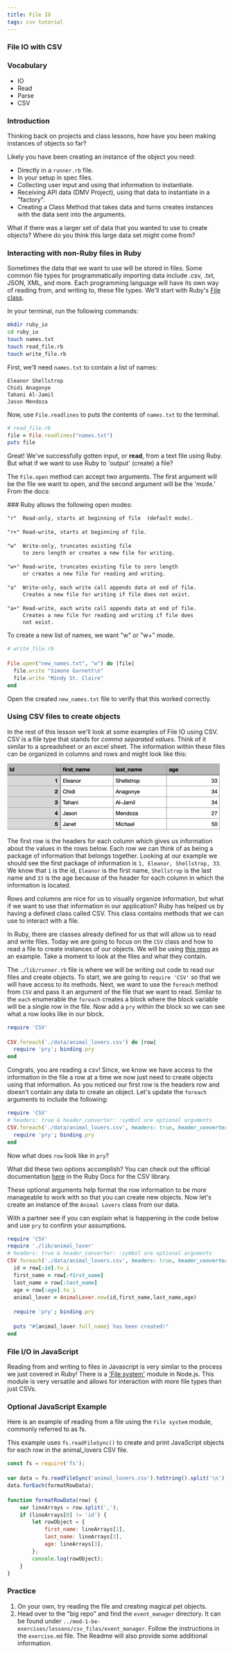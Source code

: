 ```yaml
---
title: File IO
tags: csv tutorial
---
```


### File IO with CSV

### Vocabulary

- IO
- Read
- Parse
- CSV

### Introduction

Thinking back on projects and class lessons, how have you been making instances of objects so far?

Likely you have been creating an instance of the object you need:

- Directly in a `runner.rb` file.
- In your setup in spec files.
- Collecting user input and using that information to instantiate.
- Receiving API data (DMV Project), using that data to instantiate in a "factory".
- Creating a Class Method that takes data and turns creates instances with the data sent into the arguments.

What if there was a larger set of data that you wanted to use to create objects? Where do you think this large data set might come from?

### Interacting with non-Ruby files in Ruby

Sometimes the data that we want to use will be stored in files. Some common file types for programmatically importing data include .csv, .txt, JSON, XML, and more. Each programming language will have its own way of reading from, and writing to, these file types. We'll start with Ruby's [File class](https://ruby-doc.org/core-2.5.1/File.html).

In your terminal, run the following commands:

```bash
mkdir ruby_io
cd ruby_io
touch names.txt
touch read_file.rb
touch write_file.rb
```

First, we'll need `names.txt` to contain a list of names:

```
Eleanor Shellstrop
Chidi Anagonye
Tahani Al-Jamil
Jason Mendoza
```

Now, use `File.readlines` to puts the contents of `names.txt` to the terminal.

```ruby
# read_file.rb
file = File.readlines("names.txt")
puts file
```

Great! We've successfully gotten input, or **read**, from a text file using Ruby. But what if we want to use Ruby to 'output' (create) a file?

The `File.open` method can accept two arguments. The first argument will be the file we want to open, and the second argument will be the 'mode.' From the docs:

<section class="call-to-action">
### Ruby allows the following open modes:

```
"r"  Read-only, starts at beginning of file  (default mode).

"r+" Read-write, starts at beginning of file.

"w"  Write-only, truncates existing file
     to zero length or creates a new file for writing.

"w+" Read-write, truncates existing file to zero length
     or creates a new file for reading and writing.

"a"  Write-only, each write call appends data at end of file.
     Creates a new file for writing if file does not exist.

"a+" Read-write, each write call appends data at end of file.
     Creates a new file for reading and writing if file does
     not exist.
```

</section>

To create a new list of names, we want "w" or "w+" mode.

```ruby
# write_file.rb

File.open("new_names.txt", "w") do |file|
  file.write "Simone Garnett\n"
  file.write "Mindy St. Claire"
end
```

Open the created `new_names.txt` file to verify that this worked correctly.

### Using CSV files to create objects

In the rest of this lesson we'll look at some examples of File IO using CSV. CSV is a file type that stands for _comma separated values_. Think of it similar to a spreadsheet or an excel sheet. The information within these files can be organized in columns and rows and might look like this:

<img src='../../assets/images/lessons/file-io/csv_example.png'/>

The first row is the headers for each column which gives us information about the values in the rows below. Each row we can think of as being a package of information that belongs together. Looking at our example we should see the first package of information is `1, Eleanor, Shellstrop, 33`. We know that `1` is the id, `Eleanor` is the first name, `Shellstrop` is the last name and `33` is the age because of the header for each column in which the information is located.

Rows and columns are nice for us to visually organize information, but what if we want to use that information in our application? Ruby has helped us by having a defined class called CSV. This class contains methods that we can use to interact with a file.

In Ruby, there are classes already defined for us that will allow us to read and write files. Today we are going to focus on the `CSV` class and how to read a file to create instances of our objects. We will be using [this repo](https://github.com/turingschool-examples/se-mod1-exercises/tree/main/lessons/csv_files/class_exploration) as an example. Take a moment to look at the files and what they contain.

The `./lib/runner.rb` file is where we will be writing out code to read our files and create objects. To start, we are going to `require 'CSV'` so that we will have access to its methods. Next, we want to use the `foreach` method from `CSV` and pass it an argument of the file that we want to read. Similar to the `each` enumerable the `foreach` creates a block where the block variable will be a single row in the file. Now add a `pry` within the block so we can see what a row looks like in our block.

```ruby
require 'CSV'

CSV.foreach('./data/animal_lovers.csv') do |row|
  require 'pry'; binding.pry
end
```

Congrats, you are reading a csv! Since, we know we have access to the information in the file a row at a time we now just need to create objects using that information. As you noticed our first row is the headers row and doesn't contain any data to create an object. Let's update the `foreach` arguments to include the following:

```ruby
require 'CSV'
# headers: true & header_converter: :symbol are optional arguments
CSV.foreach('./data/animal_lovers.csv', headers: true, header_converters: :symbol) do |row|
  require 'pry'; binding.pry
end
```

Now what does `row` look like in `pry`?

What did these two options accomplish? You can check out the official documentation [here](https://ruby-doc.org/stdlib-3.0.0/libdoc/csv/rdoc/CSV.html#class-CSV-label-Options+for+Parsing) in the Ruby Docs for the CSV library.

These optional arguments help format the row information to be more manageable to work with so that you can create new objects. Now let's create an instance of the `Animal Lovers` class from our data.

With a partner see if you can explain what is happening in the code below and use `pry` to confirm your assumptions.

```ruby
require 'CSV'
require './lib/animal_lover'
# headers: true & header_converter: :symbol are optional arguments
CSV.foreach('./data/animal_lovers.csv', headers: true, header_converters: :symbol) do |row|
  id = row[:id].to_i
  first_name = row[:first_name]
  last_name = row[:last_name]
  age = row[:age].to_i
  animal_lover = AnimalLover.new(id,first_name,last_name,age)

  require 'pry'; binding.pry

  puts "#{animal_lover.full_name} has been created!"
end
```

### File I/O in JavaScript

Reading from and writing to files in Javascript is very similar to the process we just covered in Ruby! There is a ['File system'](https://nodejs.org/api/fs.html#file-system) module in Node.js. This module is very versatile and allows for interaction with more file types than just CSVs.

<section class="dropdown">

### Optional JavaScript Example

Here is an example of reading from a file using the `File system` module, commonly referred to as fs.

This example uses `fs.readFileSync()` to create and print JavaScript objects for each row in the animal_lovers CSV file.

```javascript
const fs = require('fs');

var data = fs.readFileSync('animal_lovers.csv').toString().split('\n');
data.forEach(formatRowData);

function formatRowData(row) {
	var lineArrays = row.split(',');
	if (lineArrays[0] != 'id') {
		let rowObject = {
			first_name: lineArrays[1],
			last_name: lineArrays[2],
			age: lineArrays[3],
		};
		console.log(rowObject);
	}
}
```

</section>

### Practice

1. On your own, try reading the file and creating magical pet objects.
1. Head over to the "big repo" and find the `event_manager` directory. It can be found under `../mod-1-be-exercises/lessons/csv_files/event_manager`. Follow the instructions in the `exercise.md` file. The Readme will also provide some additional information.
